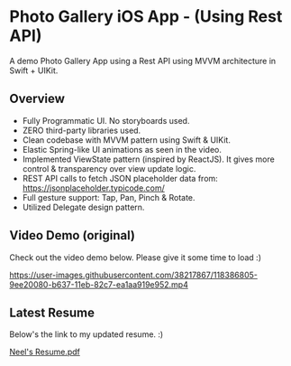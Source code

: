 # Photo Gallery iOS App - (Using Rest API)

A demo Photo Gallery App using a Rest API using MVVM architecture in Swift + UIKit.

## Overview

- Fully Programmatic UI. No storyboards used.
- ZERO third-party libraries used.
- Clean codebase with MVVM pattern using Swift & UIKit.
- Elastic Spring-like UI animations as seen in the video.
- Implemented ViewState pattern (inspired by ReactJS). It gives more control & transparency over view update logic.
- REST API calls to fetch JSON placeholder data from: https://jsonplaceholder.typicode.com/
- Full gesture support: Tap, Pan, Pinch & Rotate.
- Utilized Delegate design pattern.


## Video Demo (original)

Check out the video demo below. Please give it some time to load :)

https://user-images.githubusercontent.com/38217867/118386805-9ee20080-b637-11eb-82c7-ea1aa919e952.mp4



## Latest Resume

Below's the link to my updated resume. :)

[Neel's Resume.pdf](https://github.com/neelmewada/Photo-Gallery-App/files/7574486/Neel.s.Resume.pdf)



